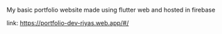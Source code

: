 My basic portfolio website made using flutter web
and hosted in firebase

link: https://portfolio-dev-riyas.web.app/#/
